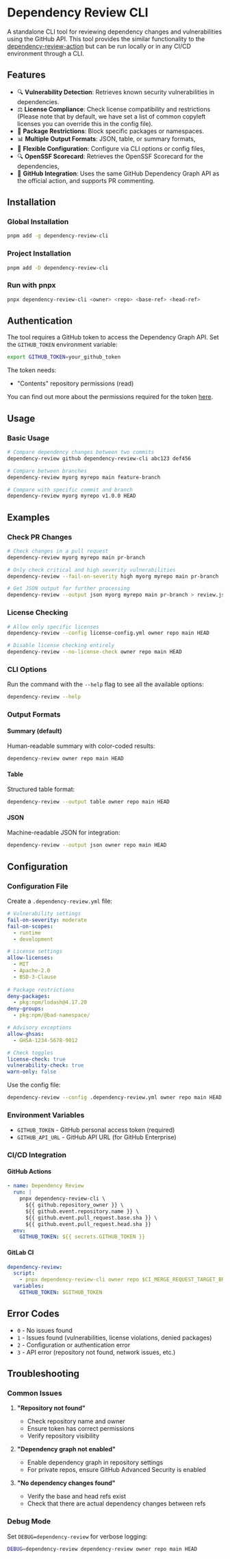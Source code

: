 # Dependency Review CLI

A standalone CLI tool for reviewing dependency changes and vulnerabilities using the GitHub API. This tool provides the similar functionality to the [dependency-review-action](https://github.com/actions/dependency-review-action) but can be run locally or in any CI/CD environment through a CLI.

## Features

- 🔍 **Vulnerability Detection**: Retrieves known security vulnerabilities in dependencies.
- ⚖️ **License Compliance**: Check license compatibility and restrictions (Please note that by default, we have set a list of common copyleft licenses you can override this in the config file).
- 🚫 **Package Restrictions**: Block specific packages or namespaces.
- 📊 **Multiple Output Formats**: JSON, table, or summary formats,
- 🎯 **Flexible Configuration**: Configure via CLI options or config files,
- 🔍 **OpenSSF Scorecard**: Retrieves the OpenSSF Scorecard for the dependencies,
- 🚀 **GitHub Integration**: Uses the same GitHub Dependency Graph API as the official action, and supports PR commenting.

## Installation

### Global Installation

```bash
pnpm add -g dependency-review-cli
```

### Project Installation

```bash
pnpm add -D dependency-review-cli
```

### Run with pnpx

```bash
pnpx dependency-review-cli <owner> <repo> <base-ref> <head-ref>
```

## Authentication

The tool requires a GitHub token to access the Dependency Graph API. Set the `GITHUB_TOKEN` environment variable:

```bash
export GITHUB_TOKEN=your_github_token
```

The token needs:
- "Contents" repository permissions (read)

You can find out more about the permissions required for the token [here](https://docs.github.com/en/rest/dependency-graph/dependency-review?apiVersion=2022-11-28#get-a-diff-of-the-dependencies-between-commits).

## Usage

### Basic Usage

```bash
# Compare dependency changes between two commits
dependency-review github dependency-review-cli abc123 def456

# Compare between branches
dependency-review myorg myrepo main feature-branch

# Compare with specific commit and branch
dependency-review myorg myrepo v1.0.0 HEAD
```

## Examples

### Check PR Changes

```bash
# Check changes in a pull request
dependency-review myorg myrepo main pr-branch

# Only check critical and high severity vulnerabilities
dependency-review --fail-on-severity high myorg myrepo main pr-branch

# Get JSON output for further processing
dependency-review --output json myorg myrepo main pr-branch > review.json
```

### License Checking

```bash
# Allow only specific licenses
dependency-review --config license-config.yml owner repo main HEAD

# Disable license checking entirely
dependency-review --no-license-check owner repo main HEAD
```

### CLI Options

Run the command with the `--help` flag to see all the available options:

```bash
dependency-review --help
```

### Output Formats

#### Summary (default)
Human-readable summary with color-coded results:

```bash
dependency-review owner repo main HEAD
```

#### Table
Structured table format:

```bash
dependency-review --output table owner repo main HEAD
```

#### JSON
Machine-readable JSON for integration:

```bash
dependency-review --output json owner repo main HEAD
```

## Configuration

### Configuration File

Create a `.dependency-review.yml` file:

```yaml
# Vulnerability settings
fail-on-severity: moderate
fail-on-scopes:
  - runtime
  - development

# License settings  
allow-licenses:
  - MIT
  - Apache-2.0
  - BSD-3-Clause
  
# Package restrictions
deny-packages:
  - pkg:npm/lodash@4.17.20
deny-groups:
  - pkg:npm/@bad-namespace/

# Advisory exceptions
allow-ghsas:
  - GHSA-1234-5678-9012

# Check toggles
license-check: true
vulnerability-check: true
warn-only: false
```

Use the config file:

```bash
dependency-review --config .dependency-review.yml owner repo main HEAD
```

### Environment Variables

- `GITHUB_TOKEN` - GitHub personal access token (required)
- `GITHUB_API_URL` - GitHub API URL (for GitHub Enterprise)

### CI/CD Integration

#### GitHub Actions

```yaml
- name: Dependency Review
  run: |
    pnpx dependency-review-cli \
      ${{ github.repository_owner }} \
      ${{ github.event.repository.name }} \
      ${{ github.event.pull_request.base.sha }} \
      ${{ github.event.pull_request.head.sha }}
  env:
    GITHUB_TOKEN: ${{ secrets.GITHUB_TOKEN }}
```

#### GitLab CI

```yaml
dependency-review:
  script:
    - pnpx dependency-review-cli owner repo $CI_MERGE_REQUEST_TARGET_BRANCH_SHA $CI_COMMIT_SHA
  variables:
    GITHUB_TOKEN: $GITHUB_TOKEN
```

## Error Codes

- `0` - No issues found
- `1` - Issues found (vulnerabilities, license violations, denied packages)
- `2` - Configuration or authentication error
- `3` - API error (repository not found, network issues, etc.)

## Troubleshooting

### Common Issues

1. **"Repository not found"**
   - Check repository name and owner
   - Ensure token has correct permissions
   - Verify repository visibility

2. **"Dependency graph not enabled"**
   - Enable dependency graph in repository settings
   - For private repos, ensure GitHub Advanced Security is enabled

3. **"No dependency changes found"**
   - Verify the base and head refs exist
   - Check that there are actual dependency changes between refs

### Debug Mode

Set `DEBUG=dependency-review` for verbose logging:

```bash
DEBUG=dependency-review dependency-review owner repo main HEAD
```